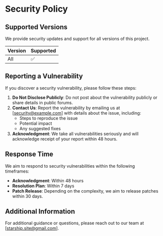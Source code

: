 # Security Policy

## Supported Versions

We provide security updates and support for all versions of this project.

| Version | Supported          |
| ------- | ------------------ |
| All     | :white_check_mark: |

## Reporting a Vulnerability

If you discover a security vulnerability, please follow these steps:

1. **Do Not Disclose Publicly**: Do not post about the vulnerability publicly or share details in public forums.
2. **Contact Us**: Report the vulnerability by emailing us at [security@example.com] with details about the issue, including:
   - Steps to reproduce the issue
   - Potential impact
   - Any suggested fixes
3. **Acknowledgment**: We take all vulnerabilities seriously and will acknowledge receipt of your report within 48 hours.

## Response Time

We aim to respond to security vulnerabilities within the following timeframes:
- **Acknowledgment**: Within 48 hours
- **Resolution Plan**: Within 7 days
- **Patch Release**: Depending on the complexity, we aim to release patches within 30 days.

## Additional Information

For additional guidance or questions, please reach out to our team at [starship.site@gmail.com].

